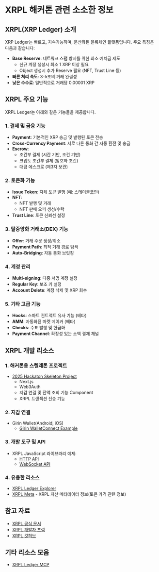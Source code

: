 # XRPL 해커톤 관련 소소한 정보

## XRPL(XRP Ledger) 소개

XRP Ledger는 빠르고, 지속가능하며, 분산화된 블록체인 플랫폼입니다. 주요 특징은 다음과 같습니다:

- **Base Reserve**: 네트워크 스팸 방지를 위한 최소 예치금 제도
  - 신규 계정 생성시 최소 1 XRP 이상 필요
  - Object 생성시 추가 Reserve 필요 (NFT, Trust Line 등)
- **빠른 처리 속도**: 3-5초의 거래 완결성
- **낮은 수수료**: 일반적으로 거래당 0.00001 XRP

## XRPL 주요 기능

XRPL Ledger는 아래와 같은 기능들을 제공합니다.

### 1. 결제 및 금융 기능

- **Payment**: 기본적인 XRP 송금 및 발행된 토큰 전송
- **Cross-Currency Payment**: 서로 다른 통화 간 자동 환전 및 송금
- **Escrow**:
  - 조건부 결제 (시간 기반, 조건 기반)
  - 크립토 조건부 결제 (암호화 조건)
  - 대금 에스크로 (제3자 보관)

### 2. 토큰화 기능

- **Issue Token**: 자체 토큰 발행 (예: 스테이블코인)
- **NFT**:
  - NFT 발행 및 거래
  - NFT 판매 오퍼 생성/수락
- **Trust Line**: 토큰 신뢰선 설정

### 3. 탈중앙화 거래소(DEX) 기능

- **Offer**: 거래 주문 생성/취소
- **Payment Path**: 최적 거래 경로 탐색
- **Auto-Bridging**: 자동 통화 브릿징

### 4. 계정 관리

- **Multi-signing**: 다중 서명 계정 설정
- **Regular Key**: 보조 키 설정
- **Account Delete**: 계정 삭제 및 XRP 회수

### 5. 기타 고급 기능

- **Hooks**: 스마트 컨트랙트 유사 기능 (베타)
- **AMM**: 자동화된 마켓 메이커 (베타)
- **Checks**: 수표 발행 및 현금화
- **Payment Channel**: 확장성 있는 소액 결제 채널

## XRPL 개발 리소스

### 1. 해커톤용 스켈레톤 프로젝트

- [2025 Hackaton Skeleton Project](/2025-hackaton-skeleton)
  - Next.js
  - Web3Auth
  - 지갑 연결 및 잔액 조회 기능 Component
  - XRPL 트랜잭션 전송 기능

### 2. 지갑 연결

- Girin Wallet(Android, iOS)
  - [Girin WalletConnect Example](https://github.com/girin-app/girin-walletconnect-example)

### 3. 개발 도구 및 API

- XRPL JavaScript 라이브러리 예제:
  - [HTTP API](http.js)
  - [WebSocket API](websocket.js)

### 4. 유용한 리소스

- [XRPL Ledger Explorer](https://livenet.xrpl.org/)
- [XRPL Meta](https://xrplmeta.org/) - XRPL 자산 메타데이터 정보(토큰 가격 관련 정보)

## 참고 자료

- [XRPL 공식 문서](https://xrpl.org/docs.html)
- [XRPL 개발자 포럼](https://dev.to/ripplexdev)
- [XRPL 깃허브](https://github.com/XRPLF)

## 기타 리소스 모음

- [XRPL Ledger MCP](https://github.com/strangelove-ventures/web3-mcp)
